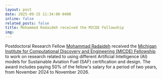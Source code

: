 ```yaml
---
layout: post
date: 2025-09-15 11:34:00-0400
inline: false
related_posts: false
title: Mohammad Radaideh received the MICDE Fellowship
img:
---
```


Postdoctoral Research Fellow [Mohammad Radaideh](/people/malradai) received the [Michigan Institute for Computational Discovery and Engineering (MICDE) Fellowship](https://micde.umich.edu/academic-programs/fellowships/) to work on research related to using different Artificial Intelligence (AI) models for Sustainable Aviation Fuel (SAF) certification and design.
The award includes paying 50% of the fellow's salary for a period of two years, from November 2024 to November 2026.
